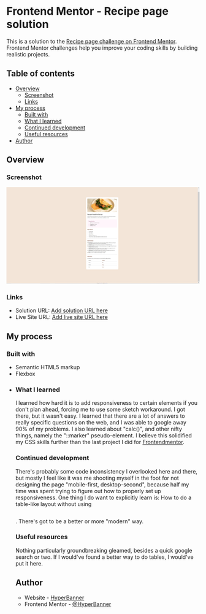 # Frontend Mentor - Recipe page solution

This is a solution to the [Recipe page challenge on Frontend Mentor](https://www.frontendmentor.io/challenges/recipe-page-KiTsR8QQKm). Frontend Mentor challenges help you improve your coding skills by building realistic projects.

## Table of contents

- [Overview](#overview)
  - [Screenshot](#screenshot)
  - [Links](#links)
- [My process](#my-process)
  - [Built with](#built-with)
  - [What I learned](#what-i-learned)
  - [Continued development](#continued-development)
  - [Useful resources](#useful-resources)
- [Author](#author)

## Overview

### Screenshot

![Screenshot](./screenshot.jpg)

### Links

- Solution URL: [Add solution URL here](https://your-solution-url.com)
- Live Site URL: [Add live site URL here](https://your-live-site-url.com)

## My process

### Built with

- Semantic HTML5 markup
- Flexbox
- <table>

### What I learned

I learned how hard it is to add responsiveness to certain elements if you don't plan ahead, forcing me to use some sketch workaround. I got there, but it wasn't easy. I learned that there are a lot of answers to really specific questions on the web, and I was able to google away 90% of my problems.
I also learned about "calc()", and other nifty things, namely the "::marker" pseudo-element. I believe this solidified my CSS skills further than the last project I did for [Frontendmentor](https://www.frontendmentor.io/).

### Continued development

There's probably some code inconsistency I overlooked here and there, but mostly I feel like it was me shooting myself in the foot for not designing the page "mobile-first, desktop-second", because half my time was spent trying to figure out how to properly set up responsiveness.
One thing I do want to explicitly learn is: How to do a table-like layout without using <table>. There's got to be a better or more "modern" way.

### Useful resources

Nothing particularly groundbreaking gleamed, besides a quick google search or two. If I would've found a better way to do tables, I would've put it here.

## Author

- Website - [HyperBanner](https://github.com/HyperBanner/recipe-page)
- Frontend Mentor - [@HyperBanner](https://www.frontendmentor.io/profile/HyperBanner)
